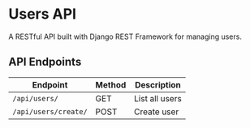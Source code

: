 # Users API

A RESTful API built with Django REST Framework for managing users.

## API Endpoints
| Endpoint | Method | Description |
|----------|--------|-------------|
| `/api/users/` | GET | List all users |
| `/api/users/create/` | POST | Create user |

